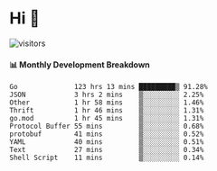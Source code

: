 # Hi 👋
 
![visitors](https://visitor-badge.glitch.me/badge?page_id=sorcererxw.sorcererx)

#### 📊 Monthly Development Breakdown

<!--START_SECTION:waka-->
```text
Go              123 hrs 13 mins █████████▒ 91.28%
JSON            3 hrs 2 mins    ▒░░░░░░░░░ 2.25%
Other           1 hr 58 mins    ▒░░░░░░░░░ 1.46%
Thrift          1 hr 46 mins    ▒░░░░░░░░░ 1.31%
go.mod          1 hr 45 mins    ▒░░░░░░░░░ 1.31%
Protocol Buffer 55 mins         ▒░░░░░░░░░ 0.68%
protobuf        41 mins         ▒░░░░░░░░░ 0.52%
YAML            40 mins         ▒░░░░░░░░░ 0.51%
Text            27 mins         ▒░░░░░░░░░ 0.34%
Shell Script    11 mins         ▒░░░░░░░░░ 0.14%
```
<!--END_SECTION:waka-->
